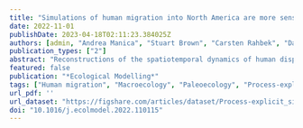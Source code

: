 ```yaml
---
title: "Simulations of human migration into North America are more sensitive to demography than choice of palaeoclimate model"
date: 2022-11-01
publishDate: 2023-04-18T02:11:23.384025Z
authors: [admin, "Andrea Manica", "Stuart Brown", "Carsten Rahbek", "Damien A. Fordham"]
publication_types: ["2"]
abstract: "Reconstructions of the spatiotemporal dynamics of human dispersal away from evolutionary origins in Africa are important for determining the ecological consequences of the arrival of anatomically modern humans in naïve landscapes and interpreting inferences from ancient genomes on indigenous population history. While efforts have been made to independently validate these projections against the archaeological record and contemporary measures of genetic diversity, there has been no comprehensive assessment of how parameter values and choice of palaeoclimate model affect projections of early human migration. We simulated human migration into North America with a process-explicit migration model using simulated palaeoclimate data from two different atmosphere-ocean general circulation models and did a sensitivity analysis on the outputs using a machine learning algorithm. We found that simulated human migration into North America was more sensitive to uncertainty in demographic parameters than choice of atmosphere-ocean general circulation model used for simulating climate-human interactions. Our findings indicate that the accuracy of process-explicit human migration models will be improved with further research on the population dynamics of ancient humans, and that uncertainties in model parameters must be considered in estimates of the timing and rate of human colonisation and their consequence on biodiversity."
featured: false
publication: "*Ecological Modelling*"
tags: ["Human migration", "Macroecology", "Paleoecology", "Process-explicit model", "Sensitivity analysis"]
url_pdf: ''
url_dataset: "https://figshare.com/articles/dataset/Process-explicit_simulations_of_human_migration_in_North_America_19_000_years_ago_to_present/20078630"
doi: "10.1016/j.ecolmodel.2022.110115"
---
```


